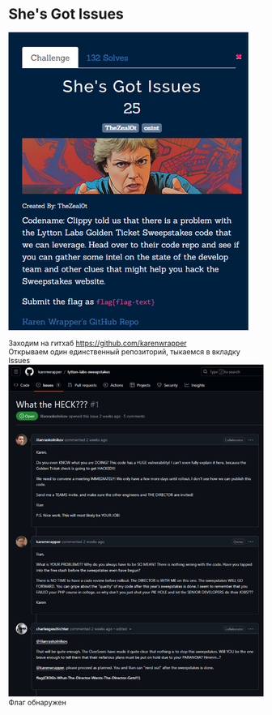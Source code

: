 # She's Got Issues
![img.png](task%2Fimg.png)

Заходим на гитхаб https://github.com/karenwrapper \
Открываем один единственный репозиторий, тыкаемся в вкладку Issues
![img.png](img.png)
Флаг обнаружен
